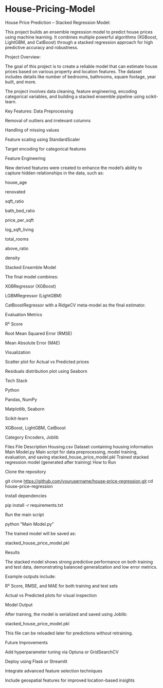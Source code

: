 # House-Pricing-Model
House Price Prediction – Stacked Regression Model:

This project builds an ensemble regression model to predict house prices using machine learning. It combines multiple powerful algorithms (XGBoost, LightGBM, and CatBoost) through a stacked regression approach for high predictive accuracy and robustness.

Project Overview:

The goal of this project is to create a reliable model that can estimate house prices based on various property and location features. The dataset includes details like number of bedrooms, bathrooms, square footage, year built, and more.

The project involves data cleaning, feature engineering, encoding categorical variables, and building a stacked ensemble pipeline using scikit-learn.

Key Features:
Data Preprocessing

Removal of outliers and irrelevant columns

Handling of missing values

Feature scaling using StandardScaler

Target encoding for categorical features

Feature Engineering

New derived features were created to enhance the model’s ability to capture hidden relationships in the data, such as:

house_age

renovated

sqft_ratio

bath_bed_ratio

price_per_sqft

log_sqft_living

total_rooms

above_ratio

density

Stacked Ensemble Model

The final model combines:

XGBRegressor (XGBoost)

LGBMRegressor (LightGBM)

CatBoostRegressor
with a RidgeCV meta-model as the final estimator.

Evaluation Metrics

R² Score

Root Mean Squared Error (RMSE)

Mean Absolute Error (MAE)

Visualization

Scatter plot for Actual vs Predicted prices

Residuals distribution plot using Seaborn

Tech Stack

Python

Pandas, NumPy

Matplotlib, Seaborn

Scikit-learn

XGBoost, LightGBM, CatBoost

Category Encoders, Joblib

Files
File	Description
Housing.csv	Dataset containing housing information
Main Model.py	Main script for data preprocessing, model training, evaluation, and saving
stacked_house_price_model.pkl	Trained stacked regression model (generated after training)
How to Run

Clone the repository

git clone https://github.com/yourusername/house-price-regression.git
cd house-price-regression


Install dependencies

pip install -r requirements.txt


Run the main script

python "Main Model.py"


The trained model will be saved as:

stacked_house_price_model.pkl

Results

The stacked model shows strong predictive performance on both training and test data, demonstrating balanced generalization and low error metrics.

Example outputs include:

R² Score, RMSE, and MAE for both training and test sets

Actual vs Predicted plots for visual inspection

Model Output

After training, the model is serialized and saved using Joblib:

stacked_house_price_model.pkl


This file can be reloaded later for predictions without retraining.

Future Improvements

Add hyperparameter tuning via Optuna or GridSearchCV

Deploy using Flask or Streamlit

Integrate advanced feature selection techniques

Include geospatial features for improved location-based insights
